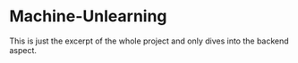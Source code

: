 # Machine-Unlearning
This is just the excerpt of the whole project and only dives into the backend aspect.
